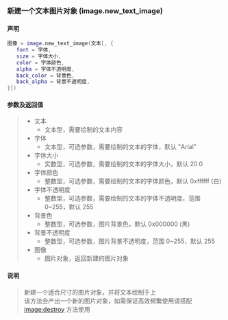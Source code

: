 ### 新建一个文本图片对象 (**image\.new\_text\_image**)


#### 声明
```lua
图像 = image.new_text_image(文本[, {
   font = 字体,
   size = 字体大小,
   color = 字体颜色,
   alpha = 字体不透明度,
   back_color = 背景色,
   back_alpha = 背景不透明度,
}])
```


#### 参数及返回值
> - 文本
>   - 文本型，需要绘制的文本内容
> - 字体
>   - 文本型，可选参数，需要绘制的文本的字体，默认 "Arial"
> - 字体大小
>   - 实数型，可选参数，需要绘制的文本的字体大小，默认 20\.0
> - 字体颜色
>   - 整数型，可选参数，需要绘制的文本的字体颜色，默认 0xffffff (白) 
> - 字体不透明度
>   - 整数型，可选参数，需要绘制的文本的字体不透明度，范围 0~255，默认 255
> - 背景色
>   - 整数型，可选参数，图片背景色，默认 0x000000 (黑) 
> - 背景不透明度
>   - 整数型，可选参数，图片背景不透明度，范围 0~255，默认 255
> - 图像
>   - 图片对象，返回新建的图片对象


#### 说明
> 新建一个适合尺寸的图片对象，并将文本绘制于上  
> 该方法会产出一个新的图片对象，如需保证高效频繁使用请搭配 [image:destroy](/Handbook/image/_destroy.md) 方法使用  

